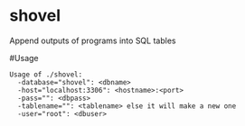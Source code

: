 shovel
======

Append outputs of programs into SQL tables

#Usage

```
Usage of ./shovel:
  -database="shovel": <dbname>
  -host="localhost:3306": <hostname>:<port>
  -pass="": <dbpass>
  -tablename="": <tablename> else it will make a new one
  -user="root": <dbuser>

```
